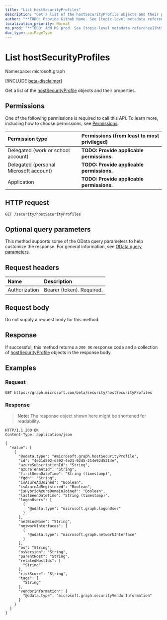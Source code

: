 ```yaml
---
title: "List hostSecurityProfiles"
description: "Get a list of the hostSecurityProfile objects and their properties."
author: "**TODO: Provide Github Name. See [topic-level metadata reference](https://msgo.azurewebsites.net/add/document/guidelines/metadata.html#topic-level-metadata)**"
localization_priority: Normal
ms.prod: "**TODO: Add MS prod. See [topic-level metadata reference](https://msgo.azurewebsites.net/add/document/guidelines/metadata.html#topic-level-metadata)**"
doc_type: apiPageType
---
```


# List hostSecurityProfiles
Namespace: microsoft.graph

[!INCLUDE [beta-disclaimer](../../includes/beta-disclaimer.md)]

Get a list of the [hostSecurityProfile](../resources/hostsecurityprofile.md) objects and their properties.

## Permissions
One of the following permissions is required to call this API. To learn more, including how to choose permissions, see [Permissions](/graph/permissions-reference).

|Permission type|Permissions (from least to most privileged)|
|:---|:---|
|Delegated (work or school account)|**TODO: Provide applicable permissions.**|
|Delegated (personal Microsoft account)|**TODO: Provide applicable permissions.**|
|Application|**TODO: Provide applicable permissions.**|

## HTTP request

<!-- {
  "blockType": "ignored"
}
-->
``` http
GET /security/hostSecurityProfiles
```

## Optional query parameters
This method supports some of the OData query parameters to help customize the response. For general information, see [OData query parameters](/graph/query-parameters).

## Request headers
|Name|Description|
|:---|:---|
|Authorization|Bearer {token}. Required.|

## Request body
Do not supply a request body for this method.

## Response

If successful, this method returns a `200 OK` response code and a collection of [hostSecurityProfile](../resources/hostsecurityprofile.md) objects in the response body.

## Examples

### Request
<!-- {
  "blockType": "request",
  "name": "list_hostsecurityprofile"
}
-->
``` http
GET https://graph.microsoft.com/beta/security/hostSecurityProfiles
```


### Response
>**Note:** The response object shown here might be shortened for readability.
<!-- {
  "blockType": "response",
  "truncated": true,
  "@odata.type": "Collection(microsoft.graph.hostSecurityProfile)"
}
-->
``` http
HTTP/1.1 200 OK
Content-Type: application/json

{
  "value": [
    {
      "@odata.type": "#microsoft.graph.hostSecurityProfile",
      "id": "4e21d592-d592-4e21-92d5-214e92d5214e",
      "azureSubscriptionId": "String",
      "azureTenantId": "String",
      "firstSeenDateTime": "String (timestamp)",
      "fqdn": "String",
      "isAzureAdJoined": "Boolean",
      "isAzureAdRegistered": "Boolean",
      "isHybridAzureDomainJoined": "Boolean",
      "lastSeenDateTime": "String (timestamp)",
      "logonUsers": [
        {
          "@odata.type": "microsoft.graph.logonUser"
        }
      ],
      "netBiosName": "String",
      "networkInterfaces": [
        {
          "@odata.type": "microsoft.graph.networkInterface"
        }
      ],
      "os": "String",
      "osVersion": "String",
      "parentHost": "String",
      "relatedHostIds": [
        "String"
      ],
      "riskScore": "String",
      "tags": [
        "String"
      ],
      "vendorInformation": {
        "@odata.type": "microsoft.graph.securityVendorInformation"
      }
    }
  ]
}
```

